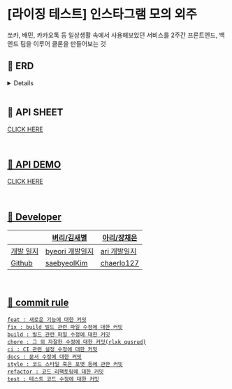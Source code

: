 # [라이징 테스트] 인스타그램 모의 외주
쏘카, 배민, 카카오톡 등 일상생활 속에서 사용해보았던 서비스를 2주간 프론트엔드, 백엔드 팀을 이루어 클론을 만들어보는 것

## 🤍 ERD
<details>
<summary>Details</summary>

![라이징캠프-12기-인스타그램-Server-아리-ERD](https://user-images.githubusercontent.com/90203250/234931958-6779cf5e-07d4-4917-9a4b-33168cfd11cc.png)

</details>

<br>

## 🤍 API SHEET
<A href = "https://docs.google.com/spreadsheets/d/1yuGODcAamTyShvAC2UxK5j6U97HLg-ME/edit?usp=sharing&ouid=107393055375512834561&rtpof=true&sd=true"> CLICK HERE

<br>

## 🤍 API DEMO
<A href = "https://drive.google.com/file/d/1HvqXhvIhHsuGLYF69GgFZM-W6ZJ1to78/view?usp=sharing"> CLICK HERE

<br>

## 🤍 Developer
||벼리/김새별|아리/장채은|
|---|---|---|
|개발 일지|<A href = "https://github.com/chaerlo127/rising-test/blob/main/byeori.md"> byeori 개발일지 </A>|<A href = "https://github.com/chaerlo127/rising-test/blob/main/ari.md"> ari 개발일지 </A>|
|Github|<A href = "https://github.com/saebyeolKim"> saebyeolKim </A>|<A href = "https://github.com/chaerlo127"> chaerlo127 </A>|

<br>

## 🤍 commit rule 
```
feat : 새로운 기능에 대한 커밋
fix : build 빌드 관련 파일 수정에 대한 커밋
build : 빌드 관련 파일 수정에 대한 커밋
chore : 그 외 자잘한 수정에 대한 커밋(rlxk qusrud)
ci : CI 관련 설정 수정에 대한 커밋
docs : 문서 수정에 대한 커밋
style : 코드 스타일 혹은 포맷 등에 관한 커밋
refactor : 코드 리팩토링에 대한 커밋
test : 테스트 코드 수정에 대한 커밋
